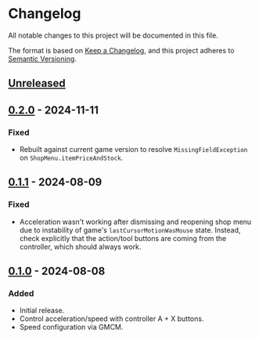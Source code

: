 # Changelog

All notable changes to this project will be documented in this file.

The format is based on [Keep a Changelog](https://keepachangelog.com/en/1.1.0/), and this project adheres to [Semantic Versioning](https://semver.org/spec/v2.0.0.html).

## [Unreleased]

## [0.2.0] - 2024-11-11

### Fixed

- Rebuilt against current game version to resolve `MissingFieldException` on `ShopMenu.itemPriceAndStock`.

## [0.1.1] - 2024-08-09

### Fixed

- Acceleration wasn't working after dismissing and reopening shop menu due to instability of game's `lastCursorMotionWasMouse` state. Instead, check explicitly that the action/tool buttons are coming from the controller, which should always work.

## [0.1.0] - 2024-08-08

### Added

- Initial release.
- Control acceleration/speed with controller A + X buttons.
- Speed configuration via GMCM.

[Unreleased]: https://github.com/focustense/StardewBulkBuy/compare/v0.2.0...HEAD
[0.2.0]: https://github.com/focustense/StardewBulkBuy/compare/v0.1.1...v0.2.0
[0.1.1]: https://github.com/focustense/StardewBulkBuy/compare/v0.1.0...v0.1.1
[0.1.0]: https://github.com/focustense/StardewBulkBuy/tree/v0.1.0
